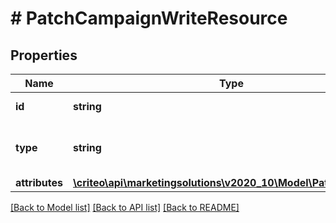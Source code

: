 # # PatchCampaignWriteResource

## Properties

Name | Type | Description | Notes
------------ | ------------- | ------------- | -------------
**id** | **string** | Id of the entity | [optional]
**type** | **string** | Canonical type name of the entity | [optional]
**attributes** | [**\criteo\api\marketingsolutions\v2020_10\Model\PatchCampaign**](PatchCampaign.md) |  | [optional]

[[Back to Model list]](../../README.md#models) [[Back to API list]](../../README.md#endpoints) [[Back to README]](../../README.md)
